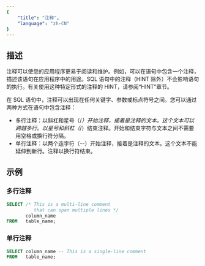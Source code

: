 ```yaml
---
{
    "title": "注释",
    "language": "zh-CN"
}
---
```


## 描述

注释可以使您的应用程序更易于阅读和维护。例如，可以在语句中包含一个注释，描述该语句在应用程序中的用途。SQL 语句中的注释（HINT 除外）不会影响语句的执行。有关使用这种特定形式的注释的 HINT，请参阅“HINT”章节。

在 SQL 语句中，注释可以出现在任何关键字、参数或标点符号之间。您可以通过两种方式在语句中包含注释：

- 多行注释：以斜杠和星号（/*）开始注释，接着是注释的文本。这个文本可以跨越多行。以星号和斜杠（*/）结束注释。开始和结束字符与文本之间不需要用空格或换行符分隔。
- 单行注释：以两个连字符（--）开始注释，接着是注释的文本。这个文本不能延伸到新行。注释以换行符结束。

## 示例

### 多行注释

```sql
SELECT /* This is a multi-line comment
          that can span multiple lines */
       column_name
FROM   table_name;
```

### 单行注释

```sql
SELECT column_name -- This is a single-line comment
FROM   table_name;
```